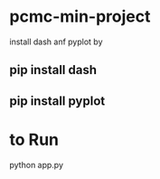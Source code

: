 # pcmc-min-project

install dash anf pyplot by
## pip install dash 
## pip install pyplot
# to Run

python app.py
